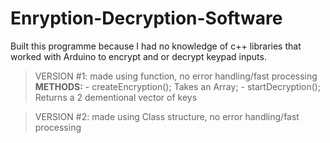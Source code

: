 # Enryption-Decryption-Software
Built this programme because I had no knowledge of c++ libraries that worked with Arduino to encrypt and or decrypt keypad inputs.
  > VERSION #1: made using function, no error handling/fast processing
    **METHODS:**
      - createEncryption(); 
      Takes an Array;
      - startDecryption();
      Returns a 2 dementional vector
      of keys
      
  > VERSION #2: made using Class structure, no error handling/fast processing
